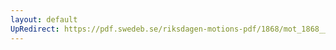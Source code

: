 ```yaml
---
layout: default
UpRedirect: https://pdf.swedeb.se/riksdagen-motions-pdf/1868/mot_1868__ak__00024/mot_1868__ak__00024_001.pdf
---
```

